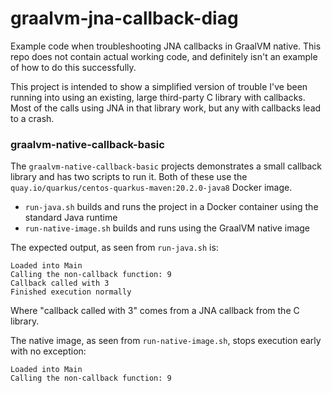 # graalvm-jna-callback-diag

Example code when troubleshooting JNA callbacks in GraalVM native. This repo does not contain
actual working code, and definitely isn't an example of how to do this successfully.

This project is intended to show a simplified version of trouble I've been running into using
an existing, large third-party C library with callbacks. Most of the calls using JNA in that
library work, but any with callbacks lead to a crash.

### graalvm-native-callback-basic

The `graalvm-native-callback-basic` projects demonstrates a small callback library and has two scripts
to run it. Both of these use the `quay.io/quarkus/centos-quarkus-maven:20.2.0-java8` Docker image.

- `run-java.sh` builds and runs the project in a Docker container using the standard Java runtime
- `run-native-image.sh` builds and runs using the GraalVM native image

The expected output, as seen from `run-java.sh` is:

```
Loaded into Main
Calling the non-callback function: 9
Callback called with 3
Finished execution normally
```

Where "callback called with 3" comes from a JNA callback from the C library.

The native image, as seen from `run-native-image.sh`, stops execution early with no exception:

```
Loaded into Main
Calling the non-callback function: 9
```